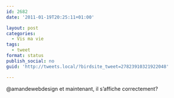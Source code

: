 ```yaml
---
id: 2682
date: '2011-01-19T20:25:11+01:00'

layout: post
categories:
  - Vis ma vie
tags:
  - tweet
format: status
publish_social: no
guid: 'http://tweets.local/?birdsite_tweet=27823910321922048'

---
```


@amandewebdesign et maintenant, il s’affiche correctement?